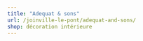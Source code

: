 ```yaml
---
title: "Adequat & sons"
url: /joinville-le-pont/adequat-and-sons/
shop: décoration intérieure
---
```

